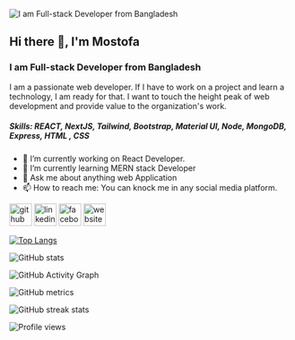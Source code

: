 
![I am Full-stack Developer from Bangladesh](https://media-exp1.licdn.com/dms/image/C4D16AQF2uu2YSL5xjQ/profile-displaybackgroundimage-shrink_350_1400/0/1653893555714?e=1659571200&v=beta&t=kuMptB5oPbH57m8bNY48mmF-2N_HIGpS0IzwSsKciTs)

## Hi there 👋, I'm Mostofa
### I am Full-stack Developer from Bangladesh

I am a passionate web developer. If I have to work on a project and learn a technology, I am ready for that. I want to touch the height peak of web development and provide value to the organization's work.

##### Skills: REACT, NextJS, Tailwind, Bootstrap, Material UI, Node, MongoDB, Express,  HTML , CSS

- 🔭 I’m currently working on React Developer. 
- 🌱 I’m currently learning MERN stack Developer 
- 💬 Ask me about anything web Application 
- 📫 How to reach me: You can knock me in any social media platform. 


[<img src='https://cdn.jsdelivr.net/npm/simple-icons@3.0.1/icons/github.svg' alt='github' height='40'>](https://github.com/sujon554)  [<img src='https://cdn.jsdelivr.net/npm/simple-icons@3.0.1/icons/linkedin.svg' alt='linkedin' height='40'>](https://www.linkedin.com/in/sujon554/)  [<img src='https://cdn.jsdelivr.net/npm/simple-icons@3.0.1/icons/facebook.svg' alt='facebook' height='40'>](https://www.facebook.com/sujon554)  [<img src='https://cdn.jsdelivr.net/npm/simple-icons@3.0.1/icons/icloud.svg' alt='website' height='40'>](https://mostofa.netlify.app/)  

[![Top Langs](https://github-readme-stats.vercel.app/api/top-langs/?username=sujon554)](https://github.com/anuraghazra/github-readme-stats)

![GitHub stats](https://github-readme-stats.vercel.app/api?username=sujon554&show_icons=true&count_private=true)  

![GitHub Activity Graph](https://activity-graph.herokuapp.com/graph?username=sujon554)  

![GitHub metrics](https://metrics.lecoq.io/sujon554)  

![GitHub streak stats](https://github-readme-streak-stats.herokuapp.com/?user=sujon554)  

![Profile views](https://gpvc.arturio.dev/sujon554)  
